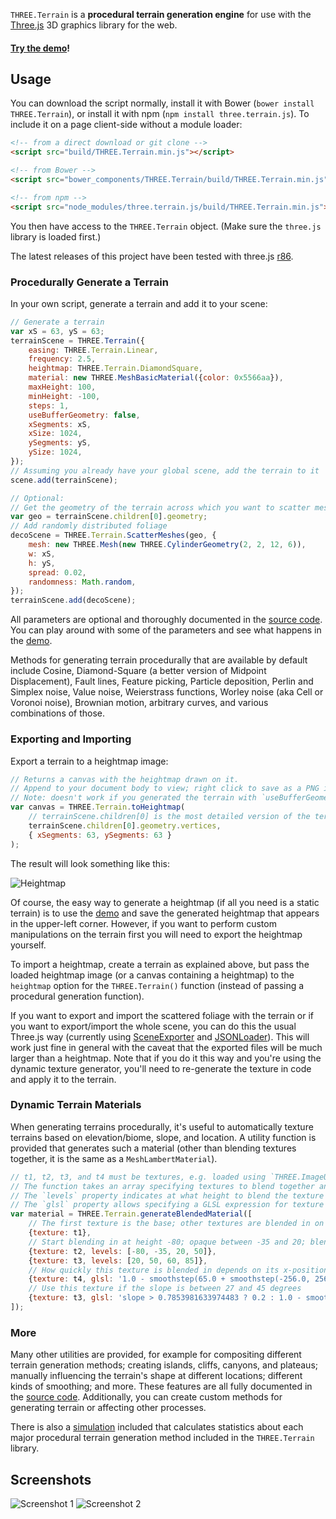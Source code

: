 `THREE.Terrain` is a **procedural terrain generation engine** for use with the
[Three.js](https://github.com/mrdoob/three.js) 3D graphics library for the web.

#### [Try the demo](https://icecreamyou.github.io/THREE.Terrain/)!

## Usage

You can download the script normally, install it with Bower (`bower install
THREE.Terrain`), or install it with npm (`npm install three.terrain.js`). To
include it on a page client-side without a module loader:

```html
<!-- from a direct download or git clone -->
<script src="build/THREE.Terrain.min.js"></script>

<!-- from Bower -->
<script src="bower_components/THREE.Terrain/build/THREE.Terrain.min.js"></script>

<!-- from npm -->
<script src="node_modules/three.terrain.js/build/THREE.Terrain.min.js"></script>
```

You then have access to the `THREE.Terrain` object. (Make sure the `three.js`
library is loaded first.)

The latest releases of this project have been tested with three.js
[r86](https://github.com/mrdoob/three.js/releases/tag/r86).

### Procedurally Generate a Terrain

In your own script, generate a terrain and add it to your scene:

```javascript
// Generate a terrain
var xS = 63, yS = 63;
terrainScene = THREE.Terrain({
    easing: THREE.Terrain.Linear,
    frequency: 2.5,
    heightmap: THREE.Terrain.DiamondSquare,
    material: new THREE.MeshBasicMaterial({color: 0x5566aa}),
    maxHeight: 100,
    minHeight: -100,
    steps: 1,
    useBufferGeometry: false,
    xSegments: xS,
    xSize: 1024,
    ySegments: yS,
    ySize: 1024,
});
// Assuming you already have your global scene, add the terrain to it
scene.add(terrainScene);

// Optional:
// Get the geometry of the terrain across which you want to scatter meshes
var geo = terrainScene.children[0].geometry;
// Add randomly distributed foliage
decoScene = THREE.Terrain.ScatterMeshes(geo, {
    mesh: new THREE.Mesh(new THREE.CylinderGeometry(2, 2, 12, 6)),
    w: xS,
    h: yS,
    spread: 0.02,
    randomness: Math.random,
});
terrainScene.add(decoScene);
```

All parameters are optional and thoroughly documented in the
[source code](https://github.com/IceCreamYou/THREE.Terrain/blob/gh-pages/build/THREE.Terrain.js).
You can play around with some of the parameters and see what happens in the
[demo](https://icecreamyou.github.io/THREE.Terrain/).

Methods for generating terrain procedurally that are available by default
include Cosine, Diamond-Square (a better version of Midpoint Displacement),
Fault lines, Feature picking, Particle deposition, Perlin and Simplex noise,
Value noise, Weierstrass functions, Worley noise (aka Cell or Voronoi noise),
Brownian motion, arbitrary curves, and various combinations of those.

### Exporting and Importing

Export a terrain to a heightmap image:

```javascript
// Returns a canvas with the heightmap drawn on it.
// Append to your document body to view; right click to save as a PNG image.
// Note: doesn't work if you generated the terrain with `useBufferGeometry` set to `true`.
var canvas = THREE.Terrain.toHeightmap(
    // terrainScene.children[0] is the most detailed version of the terrain mesh
    terrainScene.children[0].geometry.vertices,
    { xSegments: 63, ySegments: 63 }
);
```

The result will look something like this:

![Heightmap](https://raw.githubusercontent.com/IceCreamYou/THREE.Terrain/gh-pages/demo/img/heightmap.png)

Of course, the easy way to generate a heightmap (if all you need is a static
terrain) is to use the [demo](https://icecreamyou.github.io/THREE.Terrain/) and
save the generated heightmap that appears in the upper-left corner. However,
if you want to perform custom manipulations on the terrain first you will need
to export the heightmap yourself.

To import a heightmap, create a terrain as explained above, but pass the loaded
heightmap image (or a canvas containing a heightmap) to the `heightmap` option
for the `THREE.Terrain()` function (instead of passing a procedural generation
function).

If you want to export and import the scattered foliage with the terrain or if
you want to export/import the whole scene, you can do this the usual Three.js
way (currently using
[SceneExporter](https://github.com/mrdoob/three.js/blob/master/examples/js/exporters/SceneExporter.js)
and [JSONLoader](http://threejs.org/docs/#Reference/Loaders/JSONLoader)).
This will work just fine in general with the caveat that the exported files
will be much larger than a heightmap. Note that if you do it this way and
you're using the dynamic texture generator, you'll need to re-generate the
texture in code and apply it to the terrain.

### Dynamic Terrain Materials

When generating terrains procedurally, it's useful to automatically texture
terrains based on elevation/biome, slope, and location. A utility function is
provided that generates such a material (other than blending textures together,
it is the same as a `MeshLambertMaterial`).

```javascript
// t1, t2, t3, and t4 must be textures, e.g. loaded using `THREE.ImageUtils.loadTexture()`.
// The function takes an array specifying textures to blend together and how to do so.
// The `levels` property indicates at what height to blend the texture in and out.
// The `glsl` property allows specifying a GLSL expression for texture blending.
var material = THREE.Terrain.generateBlendedMaterial([
    // The first texture is the base; other textures are blended in on top.
    {texture: t1},
    // Start blending in at height -80; opaque between -35 and 20; blend out by 50
    {texture: t2, levels: [-80, -35, 20, 50]},
    {texture: t3, levels: [20, 50, 60, 85]},
    // How quickly this texture is blended in depends on its x-position.
    {texture: t4, glsl: '1.0 - smoothstep(65.0 + smoothstep(-256.0, 256.0, vPosition.x) * 10.0, 80.0, vPosition.z)'},
    // Use this texture if the slope is between 27 and 45 degrees
    {texture: t3, glsl: 'slope > 0.7853981633974483 ? 0.2 : 1.0 - smoothstep(0.47123889803846897, 0.7853981633974483, slope) + 0.2'},
]);
```

### More

Many other utilities are provided, for example for compositing different
terrain generation methods; creating islands, cliffs, canyons, and plateaus;
manually influencing the terrain's shape at different locations; different
kinds of smoothing; and more. These features are all fully documented in the
[source code](https://github.com/IceCreamYou/THREE.Terrain/blob/gh-pages/build/THREE.Terrain.js).
Additionally, you can create custom methods for generating terrain or affecting
other processes.

There is also a
[simulation](https://github.com/IceCreamYou/THREE.Terrain/tree/gh-pages/statistics)
included that calculates statistics about each major procedural terrain
generation method included in the `THREE.Terrain` library.

## Screenshots

![Screenshot 1](https://raw.githubusercontent.com/IceCreamYou/THREE.Terrain/gh-pages/demo/img/screenshot1.jpg)
![Screenshot 2](https://raw.githubusercontent.com/IceCreamYou/THREE.Terrain/gh-pages/demo/img/screenshot2.jpg)

